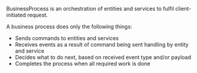 BusinessProcess is an orchestration of entities and services to fulfil client-initiated request.

A business process does only the following things:
- Sends commands to entities and services
- Receives events as a result of command being sent handling by entity and service
- Decides what to do next, based on received event type and/or payload
- Completes the process when all required work is done